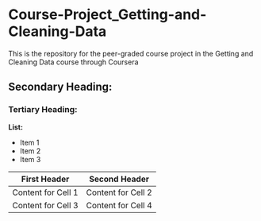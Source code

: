 # Course-Project_Getting-and-Cleaning-Data
This is the repository for the peer-graded course project in the Getting and Cleaning Data course through Coursera

## Secondary Heading:
### Tertiary Heading:

**List:**  
* Item 1  
* Item 2  
* Item 3  

First Header | Second Header 
------------ | -------------
Content for Cell 1 | Content for Cell 2
Content for Cell 3 | Content for Cell 4

